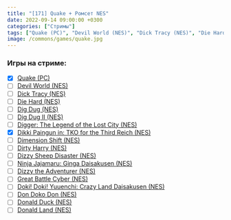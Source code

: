 ```yaml
---
title: "[171] Quake + Ромсет NES"
date: 2022-09-14 09:00:00 +0300
categories: ["Стримы"]
tags: ["Quake (PC)", "Devil World (NES)", "Dick Tracy (NES)", "Die Hard (NES)", "Dig Dug (NES)", "Dig Dug II (NES)", "Digger: The Legend of the Lost City (NES)", "Dikki Paingun in: TKO for the Third Reich (NES)", "Dimension Shift (NES)", "Dirty Harry (NES)", "Dizzy Sheep Disaster (NES)", "Ninja Jajamaru: Ginga Daisakusen (NES)", "Dizzy the Adventurer (NES)", "Great Battle Cyber (NES)", "Doki! Doki! Yuuenchi: Crazy Land Daisakusen (NES)", "Don Doko Don (NES)", "Donald Duck (NES)", "Donald Land (NES)", "Игра пройдена"]
image: /commons/games/quake.jpg
---
```


### Игры на стриме:
+ [x] [Quake (PC)](/tags/quake-pc)
+ [ ] [Devil World (NES)](/tags/devil-world-nes)
+ [ ] [Dick Tracy (NES)](/tags/dick-tracy-nes)
+ [ ] [Die Hard (NES)](/tags/die-hard-nes)
+ [ ] [Dig Dug (NES)](/tags/dig-dug-nes)
+ [ ] [Dig Dug II (NES)](/tags/dig-dug-ii-nes)
+ [ ] [Digger: The Legend of the Lost City (NES)](/tags/digger-the-legend-of-the-lost-city-nes)
+ [x] [Dikki Paingun in: TKO for the Third Reich (NES)](/tags/dikki-paingun-in-tko-for-the-third-reich-nes)
+ [ ] [Dimension Shift (NES)](/tags/dimension-shift-nes)
+ [ ] [Dirty Harry (NES)](/tags/dirty-harry-nes)
+ [ ] [Dizzy Sheep Disaster (NES)](/tags/dizzy-sheep-disaster-nes)
+ [ ] [Ninja Jajamaru: Ginga Daisakusen (NES)](/tags/ninja-jajamaru-ginga-daisakusen-nes)
+ [ ] [Dizzy the Adventurer (NES)](/tags/dizzy-the-adventurer-nes)
+ [ ] [Great Battle Cyber (NES)](/tags/great-battle-cyber-nes)
+ [ ] [Doki! Doki! Yuuenchi: Crazy Land Daisakusen (NES)](/tags/doki-doki-yuuenchi-crazy-land-daisakusen-nes)
+ [ ] [Don Doko Don (NES)](/tags/don-doko-don-nes)
+ [ ] [Donald Duck (NES)](/tags/donald-duck-nes)
+ [ ] [Donald Land (NES)](/tags/donald-land-nes)
